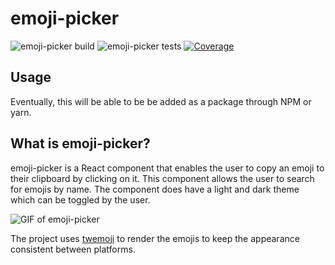 # emoji-picker
![emoji-picker build](https://github.com/brandonau24/emoji-picker/workflows/emoji-picker%20build/badge.svg)
![emoji-picker tests](https://github.com/brandonau24/emoji-picker/workflows/emoji-picker%20tests/badge.svg)
[![Coverage](https://coveralls.io/repos/github/brandonau24/emoji-picker/badge.svg?branch=master)](https://coveralls.io/github/brandonau24/emoji-picker?branch=master)

## Usage
Eventually, this will be able to be be added as a package through NPM or yarn.

## What is emoji-picker?
emoji-picker is a React component that enables the user to copy an emoji to their clipboard by clicking on it. This
component allows the user to search for emojis by name. The component does have a light and dark theme which can be toggled by the user.

![GIF of emoji-picker](./emoji-picker.gif)

The project uses [twemoji](https://github.com/twitter/twemoji) to render the emojis to keep the appearance consistent between platforms.
